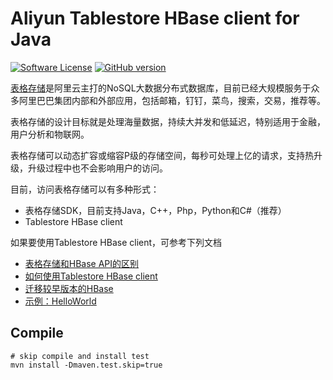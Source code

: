 # Aliyun Tablestore HBase client for Java

[![Software License](https://img.shields.io/badge/license-apache2-brightgreen.svg)](LICENSE)
[![GitHub version](https://badge.fury.io/gh/aliyun%2Faliyun-tablestore-hbase-client.svg)](https://badge.fury.io/gh/aliyun%2Faliyun-tablestore-hbase-client)

[表格存储](https://www.aliyun.com/product/ots/)是阿里云主打的NoSQL大数据分布式数据库，目前已经大规模服务于众多阿里巴巴集团内部和外部应用，包括邮箱，钉钉，菜鸟，搜索，交易，推荐等。

表格存储的设计目标就是处理海量数据，持续大并发和低延迟，特别适用于金融，用户分析和物联网。

表格存储可以动态扩容或缩容P级的存储空间，每秒可处理上亿的请求，支持热升级，升级过程中也不会影响用户的访问。

目前，访问表格存储可以有多种形式：

- 表格存储SDK，目前支持Java，C++，Php，Python和C#（推荐）
- Tablestore HBase client

如果要使用Tablestore HBase client，可参考下列文档

- [表格存储和HBase API的区别](https://help.aliyun.com/document_detail/501220.html)
- [如何使用Tablestore HBase client](https://help.aliyun.com/document_detail/50127.html)
- [迁移较早版本的HBase](https://help.aliyun.com/document_detail/50166.html)
- [示例：HelloWorld](https://help.aliyun.com/document_detail/50163.html)


## Compile

```
# skip compile and install test
mvn install -Dmaven.test.skip=true
```